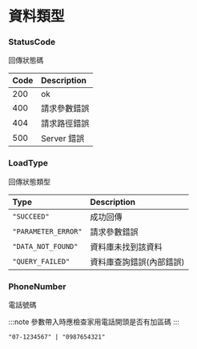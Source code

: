 # 資料類型

### StatusCode
回傳狀態碼

| Code | Description |
| :------ | :------ |
| 200 | ok |
| 400 | 請求參數錯誤 |
| 404 | 請求路徑錯誤 |
| 500 | Server 錯誤 |


### LoadType
回傳狀態類型

| Type | Description |
| :------ | :------ |
| `"SUCCEED"` | 成功回傳 |
| `"PARAMETER_ERROR"` | 請求參數錯誤 |
| `"DATA_NOT_FOUND"` | 資料庫未找到該資料 |
| `"QUERY_FAILED"` | 資料庫查詢錯誤(內部錯誤) |


### PhoneNumber
電話號碼

:::note
參數帶入時應檢查家用電話開頭是否有加區碼
:::

```
"07-1234567" | "0987654321"
```